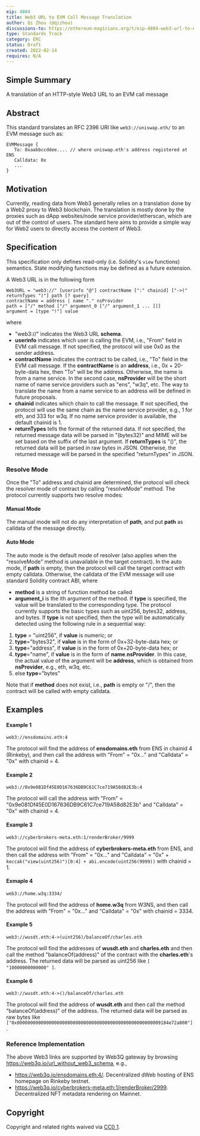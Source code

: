 ```yaml
---
eip: 4804
title: Web3 URL to EVM Call Message Translation
author: Qi Zhou (@qizhou)
discussions-to: https://ethereum-magicians.org/t/eip-4804-web3-url-to-evm-call-message-translation/8300
type: Standards Track
category: ERC
status: Draft
created: 2022-02-14
requires: N/A
---
```


## Simple Summary

A translation of an HTTP-style Web3 URL to an EVM call message

## Abstract

This standard translates an RFC 2396 URI like `web3://uniswap.eth/` to an EVM message such as:

```
EVMMessage {
   To: 0xaabbccddee.... // where uniswap.eth's address registered at ENS
   Calldata: 0x
   ...
}
```

## Motivation

Currently, reading data from Web3 generally relies on a translation done by a Web2 proxy to Web3 blockchain. The translation is mostly done by the proxies such as dApp websites/node service provider/etherscan, which are out of the control of users. The standard here aims to provide a simple way for Web2 users to directly access the content of Web3.

## Specification

This specification only defines read-only (i.e. Solidity's `view` functions) semantics. State modifying functions may be defined as a future extension.

A Web3 URL is in the following form

```
Web3URL = "web3://" [userinfo "@"] contractName [":" chainid] ["->(" returnTypes ")"] path [? query]
contractName = address | name "." nsProvider
path = ["/" method ["/" argument_0 ["/" argument_1 ... ]]]
argument = [type "!"] value
```

where

- "web3://" indicates the Web3 URL **schema**.
- **userinfo** indicates which user is calling the EVM, i.e., "From" field in EVM call message. If not specified, the protocol will use 0x0 as the sender address.
- **contractName** indicates the contract to be called, i.e., "To" field in the EVM call message. If the **contractName** is an **address**, i.e., 0x + 20-byte-data hex, then "To" will be the address. Otherwise, the name is from a name service. In the second case, **nsProvider** will be the short name of name service providers such as "ens", "w3q", etc. The way to translate the name from a name service to an address will be defined in future proposals.
- **chainid** indicates which chain to call the message. If not specified, the protocol will use the same chain as the name service provider, e.g., 1 for eth, and 333 for w3q. If no name service provider is available, the default chainid is 1.
- **returnTypes** tells the format of the returned data. If not specified, the returned message data will be parsed in "(bytes32)" and MIME will be set based on the suffix of the last argument. If **returnTypes** is "()", the returned data will be parsed in raw bytes in JSON.  Otherwise, the returned message will be parsed in the specified "returnTypes" in JSON.  

### Resolve Mode

Once the "To" address and chainid are determined, the protocol will check the resolver mode of contract by calling "resolveMode" method. The protocol currently supports two resolve modes:

#### Manual Mode

The manual mode will not do any interpretation of **path**, and put **path** as calldata of the message directly.

#### Auto Mode

The auto mode is the default mode of resolver (also applies when the "resolveMode" method is unavailable in the target contract). In the auto mode, if **path** is empty, then the protocol will call the target contract with empty calldata. Otherwise, the calldata of the EVM message will use standard Solidity contract ABI, where

- **method** is a string of function method be called
- **argument_i** is the ith argument of the method. If **type** is specified, the value will be translated to the corresponding type. The protocol currently supports the basic types such as uint256, bytes32, address, and bytes. If **type** is not specified, then the type will be automatically detected using the following rule in a sequential way:

1. **type** = "uint256", if **value** is numeric; or
2. **type**="bytes32", if **value** is in the form of 0x+32-byte-data hex; or
3. **type**="address", if **value** is in the form of 0x+20-byte-data hex; or
4. **type**="name", if **value** is in the form of **name**.**nsProvider**. In this case, the actual value of the argument will be **address**, which is obtained from **nsProvider**, e.g., eth, w3q, etc.
5. else **type**="bytes"

Note that if **method** does not exist, i.e., **path** is empty or "/", then the contract will be called with empty calldata.

## Examples

#### Example 1

```
web3://ensdomains.eth:4
```

The protocol will find the address of **ensdomains.eth** from ENS in chainid 4 (Rinkeby), and then call the address with "From" = "0x..." and "Calldata" = "0x" with chainid = 4.

#### Example 2

```
web3://0x9e081Df45E0D167636DB9C61C7ce719A58d82E3b:4
```

The protocol will call the address with "From" = "0x9e081Df45E0D167636DB9C61C7ce719A58d82E3b" and "Calldata" = "0x" with chainid = 4.

#### Example 3

```
web3://cyberbrokers-meta.eth:1/renderBroker/9999
```

The protocol will find the address of **cyberbrokers-meta.eth** from ENS, and then call the address with "From" = "0x..." and "Calldata" = "0x" + `keccak("view(uint256)")[0:4] + abi.encode(uint256(9999))` with chainid = 1.

#### Exmaple 4

```
web3://home.w3q:3334/
```

The protocol will find the address of **home.w3q** from W3NS, and then call the address with "From" = "0x..." and "Calldata" = "0x" with chainid = 3334.

#### Example 5

```
web3://wusdt.eth:4->(uint256)/balanceOf/charles.eth
```

The protocol will find the addresses of **wusdt.eth** and **charles.eth** and then call the method "balanceOf(address)" of the contract with the **charles.eth**'s address. The returned data will be parsed as uint256 like `[ "10000000000000" ]`.

#### Example 6
```
web3://wusdt.eth:4->()/balanceOf/charles.eth
```

The protocol will find the address of **wusdt.eth** and then call the method "balanceOf(address)" of the address. The returned data will be parsed as raw bytes like `["0x000000000000000000000000000000000000000000000000000009184e72a000"]`.

### Reference Implementation

The above Web3 links are supported by Web3Q gateway by browsing https://web3q.io/url_without_web3_schema, e.g.,
- https://web3q.io/ensdomains.eth:4/.  Decentralized dWeb hosting of ENS homepage on Rinkeby testnet.
- https://web3q.io/cyberbrokers-meta.eth:1/renderBroker/2999.  Decentralized NFT metadata rendering on Mainnet.

## Copyright

Copyright and related rights waived via [CC0 1](https://creativecommons.org/publicdomain/zero/1.0/).
